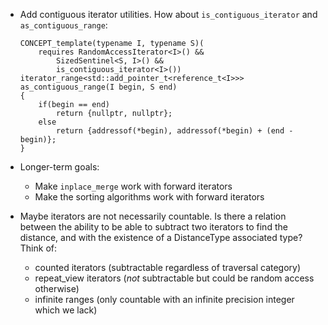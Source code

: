 * Add contiguous iterator utilities. How about `is_contiguous_iterator` and `as_contiguous_range`:

    ```
    CONCEPT_template(typename I, typename S)(
        requires RandomAccessIterator<I>() &&
            SizedSentinel<S, I>() &&
            is_contiguous_iterator<I>())
    iterator_range<std::add_pointer_t<reference_t<I>>>
    as_contiguous_range(I begin, S end)
    {
        if(begin == end)
            return {nullptr, nullptr};
        else
            return {addressof(*begin), addressof(*begin) + (end - begin)};
    }
    ```
* Longer-term goals:
  - Make `inplace_merge` work with forward iterators
  - Make the sorting algorithms work with forward iterators

* Maybe iterators are not necessarily countable. Is there a relation between
  the ability to be able to subtract two iterators to find the distance, and
  with the existence of a DistanceType associated type? Think of:
  - counted iterators (subtractable regardless of traversal category)
  - repeat_view iterators (*not* subtractable but could be random access otherwise)
  - infinite ranges (only countable with an infinite precision integer which we lack)
